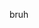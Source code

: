 bruh
<!---
taylorLio/taylorLio is a ✨ special ✨ repository because its `README.md` (this file) appears on your GitHub profile.
You can click the Preview link to take a look at your changes.
--->
